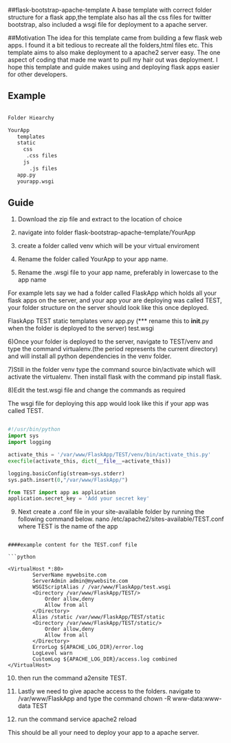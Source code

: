 ##flask-bootstrap-apache-template
A base template with correct folder structure for a flask app,the template also has all the css files for twitter bootstrap, also included a wsgi file for deployment to a apache server.

##Motivation
  The idea for this template came from building a few flask web apps. I found it a bit tedious to recreate all the folders,html files etc. This template aims to also make deployment to a apache2 server easy. The one aspect of coding that made me want to pull my hair out was deployment. I hope this template and guide makes using and deploying flask apps easier for other developers.
  
## Example

```python

Folder Hiearchy

YourApp
   templates
   static
     css
      .css files
     js
       .js files
   app.py
   yourapp.wsgi

```

## Guide

1) Download the zip file and extract to the location of choice

2) navigate into folder flask-bootstrap-apache-template/YourApp

3) create a folder called venv which will be your virtual enviroment

4) Rename the folder called YourApp to your app name.

5) Rename the .wsgi file to your app name, preferably in lowercase to the app name

For example lets say we had a folder called FlaskApp which holds all your flask apps on the server, and your app your are deploying was called TEST, your folder structure on the server should look like this once deployed.

FlaskApp
  TEST
    static
    templates
    venv
    app.py (*** rename this to __init__.py when the folder is deployed to the server)
  test.wsgi


6)Once your folder is deployed to the server, navigate to TEST/venv and type the
  command virtualenv.(the period represents the current directory) and will install all python dependencies in the venv folder. 

7)Still in the folder venv type the command source bin/activate which will activate the virtualenv.
  Then install flask with the command pip install flask.

8)Edit the test.wsgi file and change the commands as required  

The wsgi file for deploying this app would look like this if your app was called TEST.

```python

#!/usr/bin/python
import sys
import logging

activate_this = '/var/www/FlaskApp/TEST/venv/bin/activate_this.py'
execfile(activate_this, dict(__file__=activate_this))

logging.basicConfig(stream=sys.stderr)
sys.path.insert(0,"/var/www/FlaskApp/")

from TEST import app as application
application.secret_key = 'Add your secret key'

```

9) Next create a .conf file in your site-available folder by running the following command below.
nano /etc/apache2/sites-available/TEST.conf  where TEST is the name of the app

```

####example content for the TEST.conf file

```python

<VirtualHost *:80>
		ServerName mywebsite.com
		ServerAdmin admin@mywebsite.com
		WSGIScriptAlias / /var/www/FlaskApp/test.wsgi
		<Directory /var/www/FlaskApp/TEST/>
			Order allow,deny
			Allow from all
		</Directory>
		Alias /static /var/www/FlaskApp/TEST/static
		<Directory /var/www/FlaskApp/TEST/static/>
			Order allow,deny
			Allow from all
		</Directory>
		ErrorLog ${APACHE_LOG_DIR}/error.log
		LogLevel warn
		CustomLog ${APACHE_LOG_DIR}/access.log combined
</VirtualHost>

```

10) then run the command a2ensite TEST.

11) Lastly we need to give apache access to the folders. navigate to /var/www/FlaskApp and type
    the command chown -R www-data:www-data TEST

12) run the command service apache2 reload

This should be all your need to deploy your app to a apache server.

